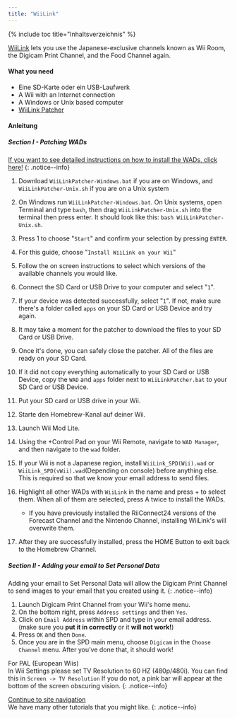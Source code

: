 ```yaml
---
title: "WiiLink"
---
```


{% include toc title="Inhaltsverzeichnis" %}

[WiiLink](https://wiilink24.com/) lets you use the Japanese-exclusive channels known as Wii Room, the Digicam Print Channel, and the Food Channel again.

#### What you need

- Eine SD-Karte oder ein USB-Laufwerk
- A Wii with an Internet connection
- A Windows or Unix based computer
- [WiiLink Patcher](https://github.com/WiiLink24/WiiLink24-Patcher/releases)

#### Anleitung

##### Section I - Patching WADs

[If you want to see detailed instructions on how to install the WADs, click here!](wiimodlite)
{: .notice--info}

1. Download `WiiLinkPatcher-Windows.bat` if you are on Windows, and `WiiLinkPatcher-Unix.sh` if you are on a Unix system
2. On Windows run `WiiLinkPatcher-Windows.bat`. On Unix systems, open Terminal and type `bash`, then drag `WiiLinkPatcher-Unix.sh` into the terminal then press enter. It should look like this: `bash WiiLinkPatcher-Unix.sh`.
3. Press 1 to choose "`Start`" and confirm your selection by pressing `ENTER`.
4. For this guide, choose "`Install WiiLink on your Wii`"
5. Follow the on screen instructions to select which versions of the available channels you would like.
6. Connect the SD Card or USB Drive to your computer and select "`1`".
7. If your device was detected successfully, select "`1`". If not, make sure there's a folder called `apps` on your SD Card or USB Device and try again.
8. It may take a moment for the patcher to download the files to your SD Card or USB Drive.
9. Once it's done, you can safely close the patcher. All of the files are ready on your SD Card.
10. If it did not copy everything automatically to your SD Card or USB Device, copy the `WAD` and `apps` folder next to `WiiLinkPatcher.bat` to your SD Card or USB Device.
11. Put your SD card or USB drive in your Wii.
12. Starte den Homebrew-Kanal auf deiner Wii.
13. Launch Wii Mod Lite.
14. Using the +Control Pad on your Wii Remote, navigate to `WAD Manager`, and then navigate to the `wad` folder.
15. If your Wii is not a Japanese region, install `WiiLink_SPD(Wii).wad` or `WiiLink_SPD(vWii).wad`(Depending on console) before anything else. This is required so that we know your email address to send files.
16. Highlight all other WADs with `WiiLink` in the name and press + to select them. When all of them are selected, press A twice to install the WADs.
    - If you have previously installed the RiiConnect24 versions of the Forecast Channel and the Nintendo Channel, installing WiiLink's will overwrite them.

17. After they are successfully installed, press the HOME Button to exit back to the Homebrew Channel.

##### Section II - Adding your email to Set Personal Data

Adding your email to Set Personal Data will allow the Digicam Print Channel to send images to your email that you created using it.
{: .notice--info}

1. Launch Digicam Print Channel from your Wii's home menu.
2. On the bottom right, press `Address settings` and then `Yes`.
3. Click on `Email Address` within SPD and type in your email address. (make sure you **put it in correctly** or it **will not work!**)
4. Press `OK` and then `Done`.
5. Once you are in the SPD main menu, choose `Digicam` in the `Choose Channel` menu. After you’ve done that, it should work!

For PAL (European Wiis)<br> In Wii Settings please set TV Resolution to 60 HZ (480p/480i). You can find this in `Screen -> TV Resolution` If you do not, a pink bar will appear at the bottom of the screen obscuring vision.
{: .notice--info}

[Continue to site navigation](site-navigation)<br> We have many other tutorials that you might like.
{: .notice--info}

